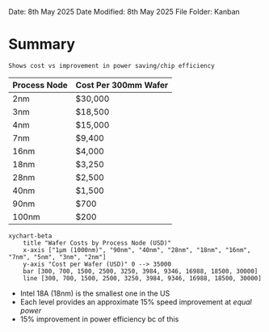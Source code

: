 Date: 8th May 2025
Date Modified: 8th May 2025
File Folder: Kanban
# Summary

```ad-important
Shows cost vs improvement in power saving/chip efficiency
```


| Process Node | Cost Per 300mm Wafer |
| ------------ | -------------------- |
| 2nm          | $30,000              |
| 3nm          | $18,500              |
| 4nm          | $15,000              |
| 7nm          | $9,400               |
| 16nm         | $4,000               |
| 18nm         | $3,250               |
| 28nm         | $2,500               |
| 40nm         | $1,500               |
| 90nm         | $700                 |
| 100nm        | $200                 |

```mermaid
xychart-beta
    title "Wafer Costs by Process Node (USD)"
    x-axis ["1µm (1000nm)", "90nm", "40nm", "28nm", "18nm", "16nm", "7nm", "5nm", "3nm", "2nm"]
    y-axis "Cost per Wafer (USD)" 0 --> 35000
    bar [300, 700, 1500, 2500, 3250, 3984, 9346, 16988, 18500, 30000]
    line [300, 700, 1500, 2500, 3250, 3984, 9346, 16988, 18500, 30000]
```

- Intel 18A (18nm) is the smallest one in the US
- Each level provides an approximate 15% speed improvement at *equal power*
- 15% improvement in power efficiency bc of this



